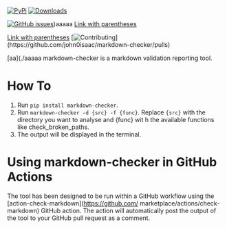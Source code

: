 [![PyPi](https://img.shields.io/pypi/v/markdown-checker)](https://example.com/some%29page)
[![Downloads](https://img.shields.io/pypi/dm/markdown-checker)](https://pypi.org/project/markdown-checker/)

[![GitHub issues](https://img.shields.io/badge/issue_tracking-github-blue.svg)](https://github.com/john0isaac/markdown-checker/issues}\\))aaaaa
[Link with parentheses](https://example.com/some%29page)

[Link with parentheses](https://example.com/some%29page)
[![Contributing](https://img.shields.io/badge/PR-Welcome-%23FF8300.svg?)](https://github.com/john0isaac/markdown-checker/pulls)

[aa](./aaaaa
markdown-checker is a markdown validation reporting tool.

# How To
1. Run `pip install markdown-checker`.
2. Run `markdown-checker -d {src} -f {func}`. Replace `{src}` with the directory you want to analyse and {func} wit
h the available functions like check_broken_paths.
3. The output will be displayed in the terminal.
# Using markdown-checker in GitHub Actions
The tool has been designed to be run within a GitHub workflow using the [action-check-markdown](https://github.com/
marketplace/actions/check-markdown) GitHub action. The action will automatically post the output of the tool to your GitHub pull request as a comment.
